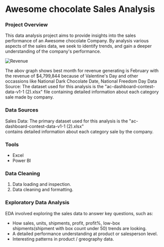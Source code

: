 # Awesome chocolate Sales Analysis 

### Project Overview 

This data analysis project aims to provide insights into the sales performance of an Awesome chocolate Company. By analysis various aspects of the sales data, we seek to identify trends, and gain a deeper understanding of the company's performance.

![Revenue](https://github.com/Karuna-Nagre22/PowerBI_Project/assets/169028009/25659d6a-7347-4c4e-b97a-4349a08ed23f)

The abov graph shows best month for revenue generating is February with the revenue of $4,799,844 because of Valentine's Day and other occassions like National Dark Chocolate Date, National Freedom Day 
Data Source: The dataset used for this analysis is the "ac-dashboard-contest-data-v1-1 (2).xlsx" file containing detailed information about each category sale made by company.

### Data Sources

Sales Data: The primary dataset used for this analysis is the "ac-dashboard-contest-data-v1-1 (2).xlsx"  
contains detailed information about each category sale by the company.

### Tools 

- Excel 
- Power BI

### Data Cleaning 

1. Data loading and inspection.
2. Data cleaning and formatting.

### Exploratory Data Analysis

EDA involved exploring the sales data to answer key questions, such as:

- How sales, units, shipments, profit, profit%, low-box shipments(shipment with box count under 50) trends are looking.
- A detailed performance understanding at product or salesperson level.
- Interesting patterns in product / greography data.






